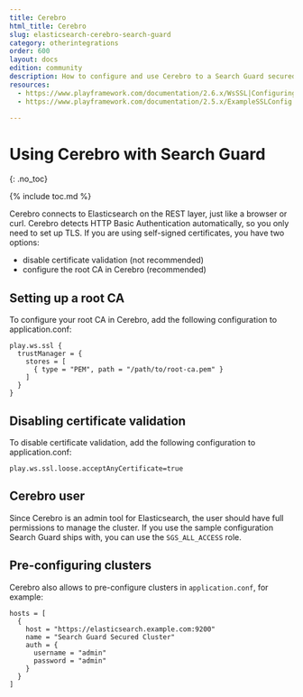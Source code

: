 ```yaml
---
title: Cerebro
html_title: Cerebro
slug: elasticsearch-cerebro-search-guard
category: otherintegrations
order: 600
layout: docs
edition: community
description: How to configure and use Cerebro to a Search Guard secured  Elkasticsearch cluster.
resources:
  - https://www.playframework.com/documentation/2.6.x/WsSSL|Configuring WS SSL (website)
  - https://www.playframework.com/documentation/2.5.x/ExampleSSLConfig|Example configurations (website)

---
```

<!---
Copryight floragunn GmbH
-->

# Using Cerebro with Search Guard
{: .no_toc}

{% include toc.md %}

Cerebro connects to Elasticsearch on the REST layer, just like a browser or curl. Cerebro detects HTTP Basic Authentication automatically, so you only need to set up TLS. If you are using self-signed certificates, you have two options:

* disable certificate validation (not recommended)
* configure the root CA in Cerebro (recommended)

## Setting up a root CA

To configure your root CA in Cerebro, add the following configuration to application.conf:

```
play.ws.ssl {
  trustManager = {
    stores = [
      { type = "PEM", path = "/path/to/root-ca.pem" }
    ]
  }
}     
```

## Disabling certificate validation

To disable certificate validation, add the following configuration to application.conf:

```
play.ws.ssl.loose.acceptAnyCertificate=true
```

## Cerebro user

Since Cerebro is an admin tool for Elasticsearch, the user should have full permissions to manage the cluster. If you use the sample configuration Search Guard ships with, you can use the `SGS_ALL_ACCESS` role.

## Pre-configuring clusters

Cerebro also allows to pre-configure clusters in `application.conf`, for example:

```
hosts = [
  {
    host = "https://elasticsearch.example.com:9200"
    name = "Search Guard Secured Cluster"
    auth = {
      username = "admin"
      password = "admin"
    }
  }
]
```